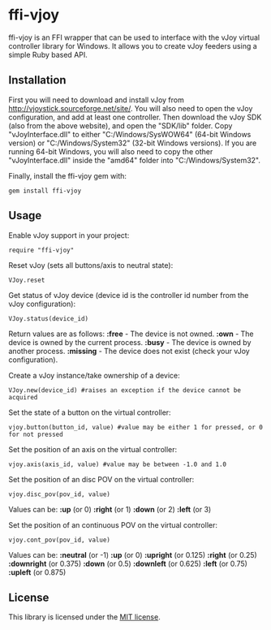 ffi-vjoy
===============

ffi-vjoy is an FFI wrapper that can be used to interface with the vJoy virtual controller library for Windows. It allows you to create vJoy feeders using a simple Ruby based API.

Installation
------
First you will need to download and install vJoy from http://vjoystick.sourceforge.net/site/. You will also need to open the vJoy configuration, and add at least one controller. Then download the vJoy SDK (also from the above website), and open the "SDK/lib" folder. Copy "vJoyInterface.dll" to either "C:/Windows/SysWOW64" (64-bit Windows version) or "C:/Windows/System32" (32-bit Windows versions). If you are running 64-bit Windows, you will also need to copy the other "vJoyInterface.dll" inside the "amd64" folder into "C:/Windows/System32".

Finally, install the ffi-vjoy gem with:
```
gem install ffi-vjoy
```

Usage
------

Enable vJoy support in your project:
```
require "ffi-vjoy"
```

Reset vJoy (sets all buttons/axis to neutral state):
```
VJoy.reset
```

Get status of vJoy device (device id is the controller id number from the vJoy configuration):
```
VJoy.status(device_id)
```
Return values are as follows:
**:free** - The device is not owned.
**:own** - The device is owned by the current process.
**:busy** - The device is owned by another process.
**:missing** - The device does not exist (check your vJoy configuration).

Create a vJoy instance/take ownership of a device:
```
VJoy.new(device_id) #raises an exception if the device cannot be acquired
```

Set the state of a button on the virtual controller:
```
vjoy.button(button_id, value) #value may be either 1 for pressed, or 0 for not pressed
```

Set the position of an axis on the virtual controller:
```
vjoy.axis(axis_id, value) #value may be between -1.0 and 1.0
```

Set the position of an disc POV on the virtual controller:
```
vjoy.disc_pov(pov_id, value)
```
Values can be:
**:up** (or 0)
**:right** (or 1)
**:down** (or 2)
**:left** (or 3)

Set the position of an continuous POV on the virtual controller:
```
vjoy.cont_pov(pov_id, value)
```
Values can be:
**:neutral** (or -1)
**:up** (or 0)
**:upright** (or 0.125)
**:right** (or 0.25)
**:downright** (or 0.375)
**:down** (or 0.5)
**:downleft** (or 0.625)
**:left** (or 0.75)
**:upleft** (or 0.875)

License
------

This library is licensed under the [MIT license](http://www.opensource.org/licenses/mit-license.php).

